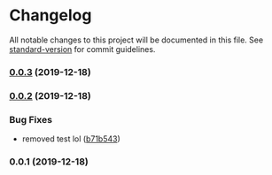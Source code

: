 # Changelog

All notable changes to this project will be documented in this file. See [standard-version](https://github.com/conventional-changelog/standard-version) for commit guidelines.

### [0.0.3](https://github.com/interviewstreet/enzyme-chai-a11y/compare/v0.0.2...v0.0.3) (2019-12-18)



### [0.0.2](https://github.com/interviewstreet/enzyme-chai-a11y/compare/v0.0.1...v0.0.2) (2019-12-18)


### Bug Fixes

* removed test lol ([b71b543](https://github.com/interviewstreet/enzyme-chai-a11y/commit/b71b543))



### 0.0.1 (2019-12-18)
